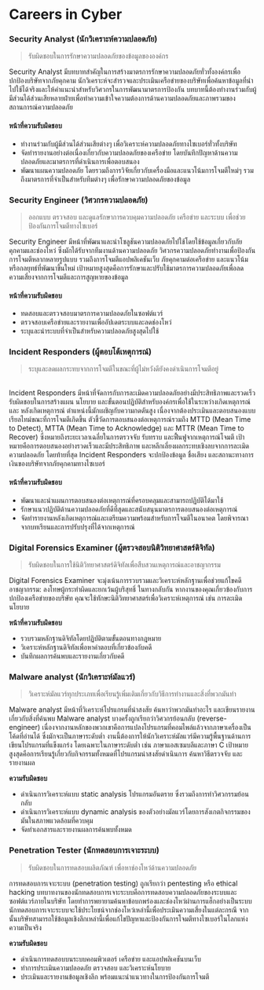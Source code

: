 # Careers in Cyber

### Security Analyst (นักวิเคราะห์ความปลอดภัย)

> รับผิดชอบในการรักษาความปลอดภัยของข้อมูลขององค์กร

Security Analyst มีบทบาทสำคัญในการสร้างมาตรการรักษาความปลอดภัยทั่วทั้งองค์กรเพื่อปกป้องบริษัทจากภัยคุกคาม นักวิเคราะห์จะสำรวจและประเมินเครือข่ายของบริษัทเพื่อค้นหาข้อมูลที่นำไปใช้ได้จริงและให้คำแนะนำสำหรับวิศวกรในการพัฒนามาตรการป้องกัน บทบาทนี้ต้องทำงานร่วมกับผู้มีส่วนได้ส่วนเสียหลายฝ่ายเพื่อทำความเข้าใจความต้องการด้านความปลอดภัยและภาพรวมของสถานการณ์ความปลอดภัย

#### **หน้าที่ความรับผิดชอบ**

* ทำงานร่วมกับผู้มีส่วนได้ส่วนเสียต่างๆ เพื่อวิเคราะห์ความปลอดภัยทางไซเบอร์ทั่วทั้งบริษัท
* จัดทำรายงานอย่างต่อเนื่องเกี่ยวกับความปลอดภัยของเครือข่าย โดยบันทึกปัญหาด้านความปลอดภัยและมาตรการที่ดำเนินการเพื่อตอบสนอง
* พัฒนาแผนความปลอดภัย โดยรวมถึงการวิจัยเกี่ยวกับเครื่องมือและแนวโน้มการโจมตีใหม่ๆ รวมถึงมาตรการที่จำเป็นสำหรับทีมต่างๆ เพื่อรักษาความปลอดภัยของข้อมูล

### Security Engineer (วิศวกรความปลอดภัย)

> ออกแบบ ตรวจสอบ และดูแลรักษาการควบคุมความปลอดภัย เครือข่าย และระบบ เพื่อช่วยป้องกันการโจมตีทางไซเบอร์

Security Engineer มีหน้าที่พัฒนาและนำโซลูชันความปลอดภัยไปใช้โดยใช้ข้อมูลเกี่ยวกับภัยคุกคามและช่องโหว่ ซึ่งมักได้รับจากทีมงานด้านความปลอดภัย วิศวกรความปลอดภัยทำงานเพื่อป้องกันการโจมตีหลากหลายรูปแบบ รวมถึงการโจมตีแอปพลิเคชันเว็บ ภัยคุกคามต่อเครือข่าย และแนวโน้มหรือกลยุทธ์ที่พัฒนาขึ้นใหม่ เป้าหมายสูงสุดคือการรักษาและปรับใช้มาตรการความปลอดภัยเพื่อลดความเสี่ยงจากการโจมตีและการสูญหายของข้อมูล

#### **หน้าที่ความรับผิดชอบ**

* ทดสอบและตรวจสอบมาตรการความปลอดภัยในซอฟต์แวร์
* ตรวจสอบเครือข่ายและรายงานเพื่ออัปเดตระบบและลดช่องโหว่
* ระบุและนำระบบที่จำเป็นสำหรับความปลอดภัยสูงสุดไปใช้

### &#x20;**Incident Responders (**&#xE1C;ู้ตอบโต้เหตุการณ&#xE4C;**)**

> ระบุและลดผลกระทบจากการโจมตีในขณะที่ผู้ไม่หวังดียังคงดำเนินการโจมตีอยู่

\
Incident Responders มีหน้าที่จัดการกับการละเมิดความปลอดภัยอย่างมีประสิทธิภาพและรวดเร็ว รับผิดชอบในการสร้างแผน นโยบาย และขั้นตอนปฏิบัติสำหรับองค์กรเพื่อใช้ในระหว่างเกิดเหตุการณ์และ หลังเกิดเหตุการณ์ ตำแหน่งนี้มักเผชิญกับความกดดันสูง เนื่องจากต้องประเมินและตอบสนองแบบเรียลไทม์ขณะที่การโจมตีเกิดขึ้น ตัวชี้วัดการตอบสนองต่อเหตุการณ์รวมถึง MTTD (Mean Time to Detect), MTTA (Mean Time to Acknowledge) และ MTTR (Mean Time to Recover) ซึ่งหมายถึงระยะเวลาเฉลี่ยในการตรวจจับ รับทราบ และฟื้นฟูจากเหตุการณ์โจมตี เป้าหมายคือการตอบสนองอย่างรวดเร็วและมีประสิทธิภาพ  และหลีกเลี่ยงผลกระทบเชิงลบจากการละเมิดความปลอดภัย โดยท้ายที่สุด Incident Responders จะปกป้องข้อมูล ชื่อเสียง และสถานะทางการเงินของบริษัทจากภัยคุกคามทางไซเบอร์

#### **หน้าที่ความรับผิดชอบ**

* พัฒนาและนำแผนการตอบสนองต่อเหตุการณ์ที่ครอบคลุมและสามารถปฏิบัติได้มาใช้
* รักษาแนวปฏิบัติด้านความปลอดภัยที่ดีที่สุดและสนับสนุนมาตรการตอบสนองต่อเหตุการณ์
* จัดทำรายงานหลังเกิดเหตุการณ์และเตรียมความพร้อมสำหรับการโจมตีในอนาคต โดยพิจารณาจากบทเรียนและการปรับปรุงที่ได้จากเหตุการณ์

### Digital Forensics Examiner (ผู้ตรวจสอบนิติวิทยาศาสตร์ดิจิทัล)

> รับผิดชอบในการใช้นิติวิทยาศาสตร์ดิจิทัลเพื่อสืบสวนเหตุการณ์และอาชญากรรม

Digital Forensics Examiner จะมุ่งเน้นการรวบรวมและวิเคราะห์หลักฐานเพื่อช่วยแก้ไขคดีอาชญากรรม: ลงโทษผู้กระทำผิดและยกเว้นผู้บริสุทธิ์ ในทางกลับกัน หากงานของคุณเกี่ยวข้องกับการปกป้องเครือข่ายของบริษัท คุณจะใช้ทักษะนิติวิทยาศาสตร์เพื่อวิเคราะห์เหตุการณ์ เช่น การละเมิดนโยบาย

**หน้าที่ความรับผิดชอบ**

* รวบรวมหลักฐานดิจิทัลโดยปฏิบัติตามขั้นตอนทางกฎหมาย
* วิเคราะห์หลักฐานดิจิทัลเพื่อหาคำตอบที่เกี่ยวข้องกับคดี
* บันทึกผลการค้นพบและรายงานเกี่ยวกับคดี

### Malware analyst (นักวิเคราะห์มัลแวร์)

> วิเคราะห์มัลแวร์ทุกประเภทเพื่อเรียนรู้เพิ่มเติมเกี่ยวกับวิธีการทำงานและสิ่งที่พวกมันทำ

Malware analyst มีหน้าที่วิเคราะห์โปรแกรมที่น่าสงสัย ค้นหาว่าพวกมันทำอะไร และเขียนรายงานเกี่ยวกับสิ่งที่ค้นพบ Malware analyst บางครั้งถูกเรียกว่าวิศวกรย้อนกลับ (reverse-engineer) เนื่องจากงานหลักของพวกเขาคือการแปลงโปรแกรมที่คอมไพล์แล้วจากภาษาเครื่องเป็นโค้ดที่อ่านได้ ซึ่งมักจะเป็นภาษาระดับต่ำ งานนี้ต้องการให้นักวิเคราะห์มัลแวร์มีความรู้พื้นฐานด้านการเขียนโปรแกรมที่แข็งแกร่ง โดยเฉพาะในภาษาระดับต่ำ เช่น ภาษาแอสเซมบลีและภาษา C เป้าหมายสูงสุดคือการเรียนรู้เกี่ยวกับกิจกรรมทั้งหมดที่โปรแกรมน่าสงสัยดำเนินการ ค้นหาวิธีตรวจจับ และรายงานผล

**ความรับผิดชอบ**

* ดำเนินการวิเคราะห์แบบ static analysis โปรแกรมอันตราย ซึ่งรวมถึงการทำวิศวกรรมย้อนกลับ
* ดำเนินการวิเคราะห์แบบ dynamic analysis ของตัวอย่างมัลแวร์โดยการสังเกตกิจกรรมของมันในสภาพแวดล้อมที่ควบคุม
* จัดทำเอกสารและรายงานผลการค้นพบทั้งหมด

### Penetration Tester (นักทดสอบการเจาะระบบ)

> รับผิดชอบในการทดสอบผลิตภัณฑ์ เพื่อหาช่องโหว่ด้านความปลอดภัย

การทดสอบการเจาะระบบ (penetration testing) ถูกเรียกว่า pentesting หรือ ethical hacking บทบาทงานของนักทดสอบการเจาะระบบคือการทดสอบความปลอดภัยของระบบและซอฟต์แวร์ภายในบริษัท โดยทำการพยายามค้นหาข้อบกพร่องและช่องโหว่ผ่านการแฮ็กอย่างเป็นระบบ นักทดสอบการเจาะระบบจะใช้ประโยชน์จากช่องโหว่เหล่านี้เพื่อประเมินความเสี่ยงในแต่ละกรณี จากนั้นบริษัทสามารถใช้ข้อมูลเชิงลึกเหล่านี้เพื่อแก้ไขปัญหาและป้องกันการโจมตีทางไซเบอร์ในโลกแห่งความเป็นจริง

**ความรับผิดชอบ**

* ดำเนินการทดสอบบนระบบคอมพิวเตอร์ เครือข่าย และแอปพลิเคชันบนเว็บ
* ทำการประเมินความปลอดภัย ตรวจสอบ และวิเคราะห์นโยบาย
* ประเมินและรายงานข้อมูลเชิงลึก พร้อมแนะนำแนวทางในการป้องกันการโจมตี
